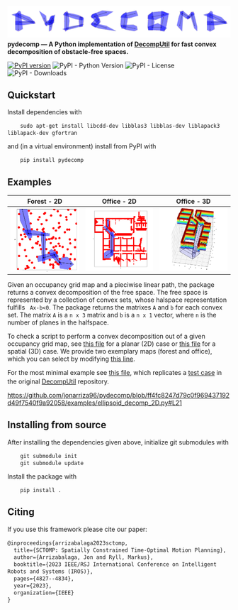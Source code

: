 ![Logo](https://github.com/jonarriza96/pydecomp/raw/main/docs/logo/logo.png)
**pydecomp — A Python implementation of <a href="https://github.com/sikang/DecompUtil/tree/master">DecompUtil<sup></sup></a> for fast convex decomposition of obstacle-free spaces.**

[![PyPI version](https://badge.fury.io/py/pydecomp.svg)](https://badge.fury.io/py/pydecomp)
![PyPI - Python Version](https://img.shields.io/pypi/pyversions/pydecomp)
![PyPI - License](https://img.shields.io/pypi/l/pydecomp)
![PyPI - Downloads](https://img.shields.io/pypi/dm/pydecomp)

## Quickstart

Install dependencies with

```
    sudo apt-get install libcdd-dev libblas3 libblas-dev liblapack3 liblapack-dev gfortran
```

and (in a virtual environment) install from PyPI with

```
    pip install pydecomp
```

<!-- To install from source, see [here](#installing-from-source). -->

## Examples

Forest - 2D | Office - 2D | Office - 3D
:-------------------------:|:-------------------------:|:-------------------------:
![](https://github.com/jonarriza96/pydecomp/raw/main/docs/forest.png) | ![](https://github.com/jonarriza96/pydecomp/raw/main/docs/office.png) | ![](https://github.com/jonarriza96/pydecomp/raw/main/docs/office_3d.png)


Given an occupancy grid map and a pieciwise linear path, the package returns a convex decomposition of the free space. The free space is represented by a collection of convex sets, whose halspace representation fulfills ` Ax-b<0`. The package returns the matrixes `A` and `b` for each convex set. The matrix `A` is a `n x 3` matrix and `b` is a `n x 1` vector, where `n` is the number of planes in the halfspace.

To check a script to perform a convex decomposition out of a given occupancy grid map, see [this file](examples/ptcloud_decomp_2D.py) for a planar (2D) case or [this file](examples/ptcloud_decomp_3D.py) for a spatial (3D) case. We provide two exemplary maps (forest and office), which you can select by modifying [this line](examples/ptcloud_decomp_2D.py#L8).

For the most minimal example see [this file](examples/ellipsoid_decomp_2D.py), which replicates a [test case](https://github.com/sikang/DecompUtil/blob/master/test/test_ellipsoid_decomp.cpp) in the original <a href="https://github.com/sikang/DecompUtil/tree/master">DecompUtil<sup></sup></a> repository.

https://github.com/jonarriza96/pydecomp/blob/ff4fc8247d79c0f969437192d49f7540f9a92058/examples/ellipsoid_decomp_2D.py#L21

## Installing from source

After installing the dependencies given above, initialize git submodules with

```
    git submodule init
    git submodule update
```

Install the package with

```
    pip install .
```

## Citing

If you use this framework please cite our paper:

```
@inproceedings{arrizabalaga2023sctomp,
  title={SCTOMP: Spatially Constrained Time-Optimal Motion Planning},
  author={Arrizabalaga, Jon and Ryll, Markus},
  booktitle={2023 IEEE/RSJ International Conference on Intelligent Robots and Systems (IROS)},
  pages={4827--4834},
  year={2023},
  organization={IEEE}
}
```
